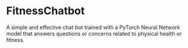 # FitnessChatbot

A simple and effective chat bot trained with a PyTorch Neural Network model that answers questions or concerns related to physical health or fitness.
